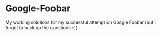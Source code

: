 # Google-Foobar
My working solutions for my successful attempt on Google Foobar (but I forgot to back up the questions :( ).
